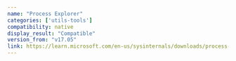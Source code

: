 ```yaml
---
name: "Process Explorer"
categories: ['utils-tools']
compatibility: native
display_result: "Compatible"
version_from: "v17.05"
link: https://learn.microsoft.com/en-us/sysinternals/downloads/process-explorer
---
```


